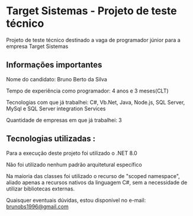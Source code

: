 # Target Sistemas - Projeto de teste técnico

Projeto de teste técnico destinado a vaga de programador júnior para a empresa Target Sistemas




## Informações importantes

Nome do candidato: Bruno Berto da Silva

Tempo de experiência como programador: 4 anos e 3 meses(CLT)

Tecnologias com que já trabalhei: C#, Vb.Net, Java, Node.js, SQL Server, MySql e SQL Server integration Services

Quantidade de empresas em que já trabalhei: 3
## Tecnologias utilizadas : 

Para a execução deste projeto foi utilizado o .NET 8.0

Não foi utilizado nenhum padrão arquitetural específico

Na  maioria das classes foi utilizado o recurso de "scoped namespace", aliado apenas a recursos nativos da linguagem C#, sem a necessidade de utilizar bibliotecas externas.

Quaisquer eventuais dúvidas, estou disponível no e-mail: brunobs1996@gmail.com
